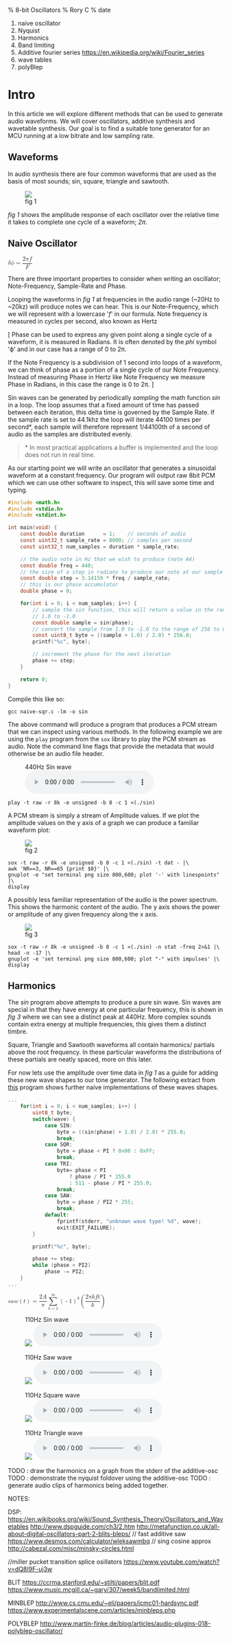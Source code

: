 % 8-bit Oscillators
% Rory C
% date

1. naive oscillator
2. Nyquist
3. Harmonics
5. Band limiting
4. Additive fourier series https://en.wikipedia.org/wiki/Fourier_series
6. wave tables
7. polyBlep


# Intro

In this article we will explore different methods that can be used to generate
audio waveforms. We will cover oscillators, additive synthesis and wavetable
synthesis. Our goal is to find a suitable tone generator for an MCU running at
a low bitrate and low sampling rate.

## Waveforms

In audio synthesis there are four common waveforms that are used as the basis of
most sounds; sin, square, triangle and sawtooth.

<figure>
    <img src="./waveforms.svg">
    <figcaption>fig 1</figcaption>
</figure>

_fig 1_ shows the amplitude response of each oscillator over the relative time
it takes to complete one cycle of a waveform; _2π_.


## Naive Oscillator

<math xmlns="http://www.w3.org/1998/Math/MathML">
  <!-- delta phi = (2 pi f)/F -->
  <mstyle displaystyle="true">
    <mi>&#x3B4;</mi>
    <mi>&#x3D5;</mi>
    <mo>=</mo>
    <mfrac>
      <mrow>
        <mn>2</mn>
        <mi>&#x3C0;</mi>
        <mi>f</mi>
      </mrow>
      <mi>F</mi>
    </mfrac>
  </mstyle>
</math>


There are three important properties to consider when writing an oscillator;
Note-Frequency, Sample-Rate and Phase. 

Looping the waveforms in _fig 1_ at frequencies in the audio range (~20Hz to
~20kz) will produce notes we can hear. This is our Note-Frequency, which we will
represent with a lowercase '_f_' in our formula. Note frequency is measured in
cycles per second, also known as Hertz

[
Phase can be used to express any given point along a single cycle of a waveform,
it is measured in Radians. It is often denoted by the _phi_ symbol 'ϕ' and in
our case has a range of 0 to 2π.

If the Note Frequency is a subdivision of 1 second into loops of a
waveform, we can think of phase as a portion of a single cycle of our Note
Frequency. Instead of measuring Phase in Hertz like Note Frequency we measure
Phase in Radians, in this case the range is 0 to 2π.
]

Sin waves can be generated by periodically _sampling_ the math function _sin_ in
a loop. The loop assumes that a fixed amount of time has passed between each
iteration, this delta time is governed by the Sample Rate. If the sample rate is
set to 44.1khz the loop will iterate 44100 times per second\*, each sample will
therefore represent 1/44100th of a second of audio as the samples are
distributed evenly.

> \* In most practical applications a buffer is implemented and the loop does not
>   run in real time.

As our starting point we will write an oscillator that generates a sinusoidal
waveform at a constant frequency. Our program will output raw 8bit PCM which we
can use other software to inspect, this will save some time and typing.

```c
#include <math.h>
#include <stdio.h>
#include <stdint.h>

int main(void) {
    const double duration      = 1;    // seconds of audio
    const uint32_t sample_rate = 8000; // samples per second
    const uint32_t num_samples = duration * sample_rate;

    // the audio note in Hz that we wish to produce (note A4)
    const double freq = 440;
    // the size of a step in radians to produce our note at our sample rate
    const double step = 3.14159 * freq / sample_rate;
    // this is our phase accumulator
    double phase = 0;

    for(int i = 0; i < num_samples; i++) {
        // sample the sin function, this will return a value in the range of 
        // 1.0 to -1.0
        const double sample = sin(phase);
        // convert the sample from 1.0 to -1.0 to the range of 256 to 0
        const uint8_t byte = ((sample + 1.0) / 2.0) * 256.0; 
        printf("%c", byte);

        // increment the phase for the next iteration
        phase += step;
    }

    return 0;
}
```

Compile this like so:

    gcc naive-sqr.c -lm -o sin

The above command will produce a program that produces a PCM stream that we can
inspect using various methods. In the following example we are using the `play`
program from the `sox` library to play the PCM stream as audio. Note the command
line flags that provide the metadata that would otherwise be an audio file
header.

<figure>
    <figcaption>440Hz Sin wave</figcaption>
    <audio controls src="./sin440.wav"> </audio> 
</figure>

    play -t raw -r 8k -e unsigned -b 8 -c 1 <(./sin)

A PCM stream is simply a stream of Amplitude values. If we plot the amplitude
values on the y axis of a graph we can produce a familiar waveform plot:

<figure>
    <img src="./naive-sin-waveform.svg">
    <figcaption>fig 2</figcaption>
</figure>

    sox -t raw -r 8k -e unsigned -b 8 -c 1 <(./sin) -t dat - |\
    awk 'NR==3, NR==65 {print $0}' |\
    gnuplot -e "set terminal png size 800,600; plot '-' with linespoints" |\
    display


A possibly less familiar representation of the audio is the power spectrum. This
shows the harmonic content of the audio. The y axis shows the power or amplitude
of any given frequency along the x axis.


<figure>
    <img src="./naive-sin-fpower.svg">
    <figcaption>fig 3</figcaption>
</figure>

    sox -t raw -r 8k -e unsigned -b 8 -c 1 <(./sin) -n stat -freq 2>&1 |\
    head -n -17 |\
    gnuplot -e 'set terminal png size 800,600; plot "-" with impulses' |\
    display

## Harmonics

The _sin_ program above attempts to produce a pure sin wave. Sin waves are
special in that they have energy at one particular frequency, this is shown in
_fig 3_ where we can see a distinct peak at 440Hz. More complex sounds contain
extra energy at multiple frequencies, this gives them a distinct timbre.

Square, Triangle and Sawtooth waveforms all contain harmonics/ partials above
the root frequency. In these particular waveforms the distributions of these
partials are neatly spaced, more on this later. 

For now lets use the amplitude over time data in _fig 1_ as a guide for adding
these new wave shapes to our tone generator. The following extract from
[this](./naive-mulit.c) program shows further naive implementations of these
waves shapes.

```c
...
    for(int i = 0; i < num_samples; i++) {
        uint8_t byte;
        switch(wave) {
            case SIN:
                byte = ((sin(phase) + 1.0) / 2.0) * 255.0; 
                break;
            case SQR:
                byte = phase < PI ? 0x00 : 0xFF; 
                break;
            case TRI: 
                byte= phase < PI 
                    ? phase / PI * 255.0
                    : 511 - phase / PI * 255.0;
                break;
            case SAW:
                byte = phase / PI2 * 255; 
                break;
            default:
                fprintf(stderr, "unknown wave type! %d", wave);
                exit(EXIT_FAILURE);
        }

        printf("%c", byte);

        phase += step;
        while (phase > PI2) 
            phase -= PI2;
    }
...
```

<math xmlns="http://www.w3.org/1998/Math/MathML">
  <!-- saw(t) = (2A)/pi sum_(k=1)^\infty (-1)^k((2pikft)/k) -->
  <mstyle displaystyle="true">
    <mi>s</mi>
    <mi>a</mi>
    <mi>w</mi>
    <mrow>
      <mo>(</mo>
      <mi>t</mi>
      <mo>)</mo>
    </mrow>
    <mo>=</mo>
    <mfrac>
      <mrow>
        <mn>2</mn>
        <mi>A</mi>
      </mrow>
      <mi>&#x3C0;</mi>
    </mfrac>
    <mrow>
      <munderover>
        <mo>&#x2211;</mo>
        <mrow>
          <mi>k</mi>
          <mo>=</mo>
          <mn>1</mn>
        </mrow>
        <mo>&#x221E;</mo>
      </munderover>
    </mrow>
    <msup>
      <mrow>
        <mo>(</mo>
        <mo>-</mo>
        <mn>1</mn>
        <mo>)</mo>
      </mrow>
      <mi>k</mi>
    </msup>
    <mrow>
      <mo>(</mo>
      <mfrac>
        <mrow>
          <mn>2</mn>
          <mi>&#x3C0;</mi>
          <mi>k</mi>
          <mi>f</mi>
          <mi>t</mi>
        </mrow>
        <mi>k</mi>
      </mfrac>
      <mo>)</mo>
    </mrow>
  </mstyle>
</math>


<figure>
    <figcaption>110Hz Sin wave</figcaption>
    <img src="./sin110.png">
    <audio controls src="./sin110.wav"> </audio> 
</figure>
<figure>
    <figcaption>110Hz Saw wave</figcaption>
    <img src="./saw110.png">
    <audio controls src="./saw110.wav"> </audio> 
</figure>
<figure>
    <figcaption>110Hz Square wave</figcaption>
    <img src="./sqr110.png">
    <audio controls src="./sqr110.wav"> </audio> 
</figure>
<figure>
    <figcaption>110Hz Triangle wave</figcaption>
    <img src="./tri110.png">
    <audio controls src="./tri110.wav"> </audio> 
</figure>

TODO : draw the harmonics on a graph from the stderr of the additive-osc
TODO : demonstrate the nyquist foldover using the additive-osc
TODO : generate audio clips of harmonics being added together.

NOTES:

DSP:
https://en.wikibooks.org/wiki/Sound_Synthesis_Theory/Oscillators_and_Wavetables
http://www.dspguide.com/ch3/2.htm
http://metafunction.co.uk/all-about-digital-oscillators-part-2-blits-bleps/
// fast additive saw
https://www.desmos.com/calculator/wleksawmbq
// sing cosine approx
http://cabezal.com/misc/minsky-circles.html

//miller pucket transition splice osillators
https://www.youtube.com/watch?v=dQ8I9F-uj3w

BLIT
https://ccrma.stanford.edu/~stilti/papers/blit.pdf
https://www.music.mcgill.ca/~gary/307/week5/bandlimited.html

MINBLEP
http://www.cs.cmu.edu/~eli/papers/icmc01-hardsync.pdf
https://www.experimentalscene.com/articles/minbleps.php

POLYBLEP
http://www.martin-finke.de/blog/articles/audio-plugins-018-polyblep-oscillator/

